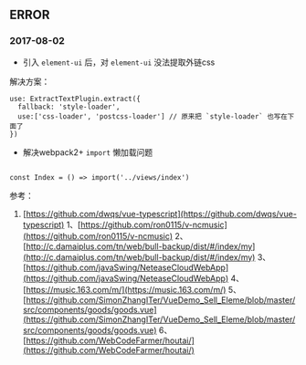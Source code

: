 ## ERROR

### 2017-08-02

- 引入 `element-ui` 后，对 `element-ui` 没法提取外链css

解决方案：

```
use: ExtractTextPlugin.extract({
  fallback: 'style-loader',
  use:['css-loader', 'postcss-loader'] // 原来把 `style-loader` 也写在下面了
})

```

- 解决webpack2+ `import` 懒加载问题

```

const Index = () => import('../views/index')

```

参考：
1. [https://github.com/dwqs/vue-typescript](https://github.com/dwqs/vue-typescript)
1、[https://github.com/ron0115/v-ncmusic](https://github.com/ron0115/v-ncmusic)
2、[http://c.damaiplus.com/tn/web/bull-backup/dist/#/index/my](http://c.damaiplus.com/tn/web/bull-backup/dist/#/index/my)
3、[https://github.com/javaSwing/NeteaseCloudWebApp](https://github.com/javaSwing/NeteaseCloudWebApp)
4、[https://music.163.com/m/](https://music.163.com/m/)
5、[https://github.com/SimonZhangITer/VueDemo_Sell_Eleme/blob/master/src/components/goods/goods.vue](https://github.com/SimonZhangITer/VueDemo_Sell_Eleme/blob/master/src/components/goods/goods.vue)
6、[https://github.com/WebCodeFarmer/houtai/](https://github.com/WebCodeFarmer/houtai/)